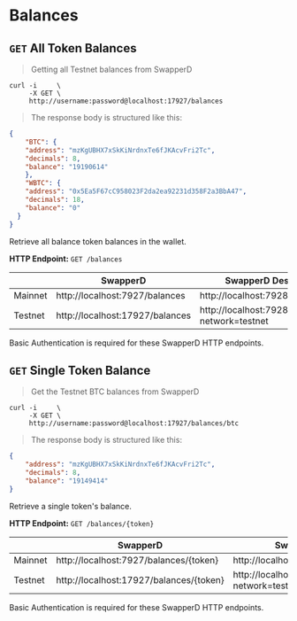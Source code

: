 # Balances

## `GET` All Token Balances

> Getting all Testnet balances from SwapperD

```shell
curl -i     \
     -X GET \
     http://username:password@localhost:17927/balances
```

> The response body is structured like this:

```json
{
    "BTC": {
    "address": "mzKgUBHX7xSkKiNrdnxTe6fJKAcvFri2Tc",
    "decimals": 8,
    "balance": "19190614"
    },
    "WBTC": {
    "address": "0x5Ea5F67cC958023F2da2ea92231d358F2a3BbA47",
    "decimals": 18,
    "balance": "0"
  }
}
```

Retrieve all balance token balances in the wallet.

**HTTP Endpoint:** `GET /balances`

|         | SwapperD | SwapperD Desktop |
| ------- | -------- | ---------------- |
| Mainnet | http://localhost:7927/balances | http://localhost:7928/balances |
| Testnet | http://localhost:17927/balances | http://localhost:7928/balances?network=testnet |

<aside class="success">
Basic Authentication is required for these SwapperD HTTP endpoints. 
</aside>


## `GET` Single Token Balance

> Get the Testnet BTC balances from SwapperD

```shell
curl -i     \
     -X GET \
     http://username:password@localhost:17927/balances/btc
```

> The response body is structured like this:

```json
{
    "address": "mzKgUBHX7xSkKiNrdnxTe6fJKAcvFri2Tc",
    "decimals": 8,
    "balance": "19149414"
}
```

Retrieve a single token's balance.

**HTTP Endpoint:** `GET /balances/{token}`

|         | SwapperD | SwapperD Desktop |
| ------- | -------- | ---------------- |
| Mainnet | http://localhost:7927/balances/{token} | http://localhost:7928/balances/{token} |
| Testnet | http://localhost:17927/balances/{token} | http://localhost:7928/balances/{token}?network=testnet |

<aside class="success">
Basic Authentication is required for these SwapperD HTTP endpoints. 
</aside>
